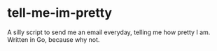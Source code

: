 # tell-me-im-pretty
A silly script to send me an email everyday, telling me how pretty I am.
Written in Go, because why not.
